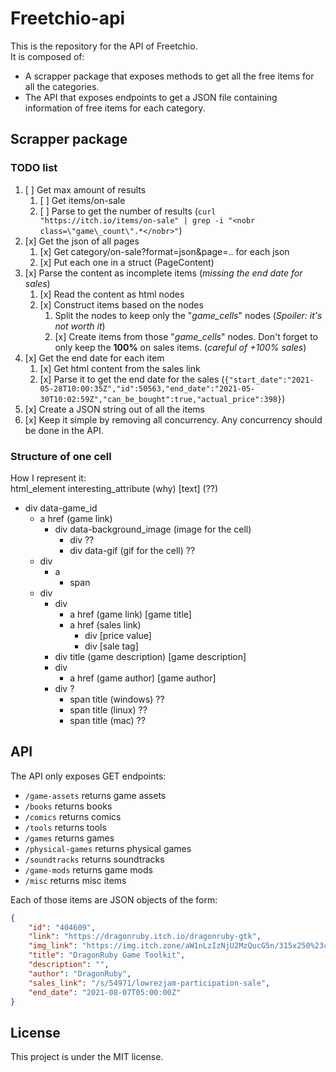 # Freetchio-api
This is the repository for the API of Freetchio.  
It is composed of:
- A scrapper package that exposes methods to get all the free items for all the categories.
- The API that exposes endpoints to get a JSON file containing information of free items for each category.

## Scrapper package
### TODO list
1. [ ] Get max amount of results
    1. [ ] Get items/on-sale
    2. [ ] Parse to get the number of results (`curl "https://itch.io/items/on-sale" | grep -i "<nobr class=\"game\_count\".*</nobr>"`)
2. [x] Get the json of all pages
    1. [x] Get category/on-sale?format=json&page=.. for each json
    2. [x] Put each one in a struct (PageContent)
3. [x] Parse the content as incomplete items (*missing the end date for sales*)
    1. [x] Read the content as html nodes
    2. [x] Construct items based on the nodes
        1. Split the nodes to keep only the "*game_cells*" nodes (*Spoiler: it's not worth it*)
        2. [x] Create items from those "*game_cells*" nodes. Don't forget to only keep the **100%** on sales items. (*careful of +100% sales*)
4. [x] Get the end date for each item
    1. [x] Get html content from the sales link
    2. [x] Parse it to get the end date for the sales (`{"start_date":"2021-05-28T10:00:35Z","id":50563,"end_date":"2021-05-30T10:02:59Z","can_be_bought":true,"actual_price":398}`)
5. [x] Create a JSON string out of all the items
6. [x] Keep it simple by removing all concurrency. Any concurrency should be done in the API.

### Structure of one cell
How I represent it:  
html_element interesting_attribute (why) [text] (??)  

- div data-game_id
    - a href (game link)
        - div data-background_image (image for the cell)
            - div ??
            - div data-gif (gif for the cell) ??
    - div
        - a
            - span
    - div
        - div
            - a href (game link) [game title]
            - a href (sales link)
                - div [price value]
                - div [sale tag]
        - div title (game description) [game description]
        - div
            - a href (game author) [game author]
        - div ?
            - span title (windows) ??
            - span title (linux) ??
            - span title (mac) ??


## API
The API only exposes GET endpoints:
- `/game-assets`    returns game assets
- `/books`          returns books
- `/comics`         returns comics
- `/tools`          returns tools
- `/games`          returns games
- `/physical-games` returns physical games
- `/soundtracks`    returns soundtracks
- `/game-mods`      returns game mods
- `/misc`           returns misc items

Each of those items are JSON objects of the form:
```json
{
    "id": "404609",
    "link": "https://dragonruby.itch.io/dragonruby-gtk",
    "img_link": "https://img.itch.zone/aW1nLzIzNjU2MzQucG5n/315x250%23c/Nrmttz.png",
    "title": "DragonRuby Game Toolkit",
    "description": "",
    "author": "DragonRuby",
    "sales_link": "/s/54971/lowrezjam-participation-sale",
    "end_date": "2021-08-07T05:00:00Z"
}
```


## License
This project is under the MIT license.